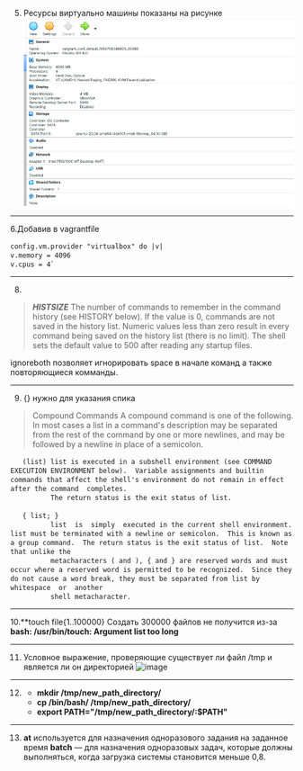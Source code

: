 5. Ресурсы виртуально машины показаны на рисунке
![resource](res.png)

---

6.Добавив в vagrantfile  
````
config.vm.provider "virtualbox" do |v| 
v.memory = 4096
v.cpus = 4`
````
---

8.
>***HISTSIZE***
>The  number  of commands to remember in the command history (see HISTORY below).  If the value is 0, commands are not saved in the history list.  Numeric values less than zero result in every command being saved on the
>history list (there is no limit).  The shell sets the default value to 500 after reading any startup files.

ignoreboth позволяет игнорировать space в начале команд а также повторяющиеся комманды.

---
9. {} нужно для указания спика 

> Compound Commands
       A compound command is one of the following.  In most cases a list in a command's description may be separated from the rest of the command by one or more newlines, and may be followed by a newline in place of a semicolon.

       (list) list is executed in a subshell environment (see COMMAND EXECUTION ENVIRONMENT below).  Variable assignments and builtin commands that affect the shell's environment do not remain in effect after the command  completes.
              The return status is the exit status of list.

       { list; }
              list  is  simply  executed in the current shell environment.  list must be terminated with a newline or semicolon.  This is known as a group command.  The return status is the exit status of list.  Note that unlike the
              metacharacters ( and ), { and } are reserved words and must occur where a reserved word is permitted to be recognized.  Since they do not cause a word break, they must be separated from list by  whitespace  or  another
              shell metacharacter.

---

10.**touch file{1..100000}
Создать 300000 файлов не получится из-за **bash: /usr/bin/touch: Argument list too long**

---
11. Условное выражение, проверяющие существует ли файл 
/tmp и является ли он директорией
![image](https://user-images.githubusercontent.com/43680920/183373759-48aee382-d06c-4415-a110-6dd9b9330ab1.png)


---
12. + **mkdir /tmp/new_path_directory/**
    + **cp /bin/bash/ /tmp/new_path_directory/**
    + **export PATH="/tmp/new_path_directory/:$PATH"**

---

13. **at** используется для назначения одноразового задания на заданное время
**batch** — для назначения одноразовых задач, которые должны выполняться, когда загрузка системы становится меньше 0,8.
